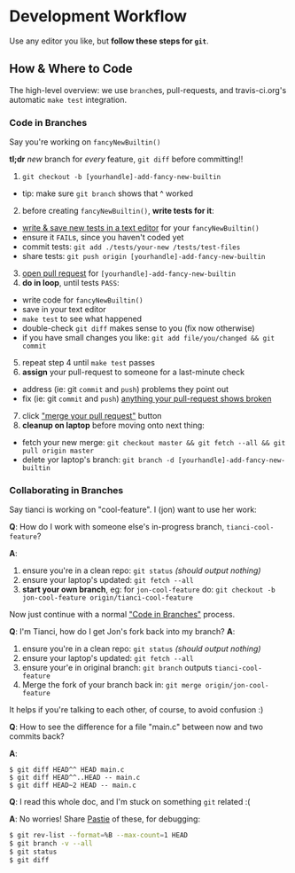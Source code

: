 # Development Workflow

Use any editor you like, but **follow these steps for `git`**.

## How & Where to Code

The high-level overview: we use `branch`es, pull-requests, and travis-ci.org's
automatic `make test` integration.

### Code in Branches

Say you're working on `fancyNewBuiltin()`

**tl;dr** _new_ branch for _every_ feature, `git diff` before committing!!

1. `git checkout -b [yourhandle]-add-fancy-new-builtin`
 - tip: make sure `git branch` shows that ^ worked
2. before creating `fancyNewBuiltin()`, **write tests for it**:
  - [write & save new tests in a text editor](../src/#writing-tests) for your `fancyNewBuiltin()`
  - ensure it `FAIL`s, since you haven't coded yet
  - commit tests: `git add ./tests/your-new /tests/test-files`
  - share tests: `git push origin [yourhandle]-add-fancy-new-builtin`
3. [open pull request](https://help.github.com/articles/creating-a-pull-request/) for `[yourhandle]-add-fancy-new-builtin`
4. **do in loop**, until tests `PASS`:
  - write code for `fancyNewBuiltin()`
  - save in your text editor
  - `make test` to see what happened
  - double-check `git diff` makes sense to you (fix now otherwise)
  - if you have small changes you like: `git add file/you/changed && git commit`
5. repeat step 4 until `make test` passes
6. **assign** your pull-request to someone for a last-minute check
 - address (ie: git `commit` and `push`) problems they point out
 - fix (ie: git `commit` and `push`) [anything your pull-request shows broken](https://cloud.githubusercontent.com/assets/156228/14194012/fad8247a-f777-11e5-8a67-d5e23c3cd2d9.png)
7. click ["merge your pull request"](https://help.github.com/articles/merging-a-pull-request/) button
8. **cleanup on laptop** before moving onto next thing:
  - fetch your new merge: `git checkout master && git fetch --all && git pull origin master`
  - delete yor laptop's branch: `git branch -d [yourhandle]-add-fancy-new-builtin`

### Collaborating in Branches

Say tianci is working on "cool-feature". I (jon) want to use her work:

**Q**: How do I work with someone else's in-progress branch, `tianci-cool-feature`?

**A**:

1. ensure you're in a clean repo: `git status` _(should output nothing)_
2. ensure your laptop's updated: `git fetch --all`
3. **start your own branch**, eg: for `jon-cool-feature` do:
   `git checkout -b jon-cool-feature origin/tianci-cool-feature`

Now just continue with a normal ["Code in Branches"](#code-in-branches) process.

**Q**: I'm Tianci, how do I get Jon's fork back into my branch? **A**:

1. ensure you're in a clean repo: `git status` _(should output nothing)_
2. ensure your laptop's updated: `git fetch --all`
3. ensure your'e in original branch: `git branch` outputs  `tianci-cool-feature`
4. Merge the fork of your branch back in: `git merge origin/jon-cool-feature`

It helps if you're talking to each other, of course, to avoid confusion :)

**Q**: How to see the difference for a file "main.c" between now and two commits back? 

**A**:
  ```
  $ git diff HEAD^^ HEAD main.c
  $ git diff HEAD^^..HEAD -- main.c
  $ git diff HEAD~2 HEAD -- main.c
  ```

**Q**: I read this whole doc, and I'm stuck on something `git` related :(

**A**: No worries! Share [Pastie](https://dpaste.de) of these, for debugging:

  ```sh
  $ git rev-list --format=%B --max-count=1 HEAD
  $ git branch -v --all
  $ git status
  $ git diff
  ```
